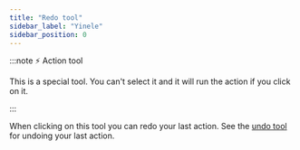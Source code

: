 ```yaml
---
title: "Redo tool"
sidebar_label: "Yinele"
sidebar_position: 0
---
```


:::note ⚡ Action tool

This is a special tool. You can't select it and it will run the action if you click on it.

:::

When clicking on this tool you can redo your last action. See the [undo tool](undo) for undoing your last action.
